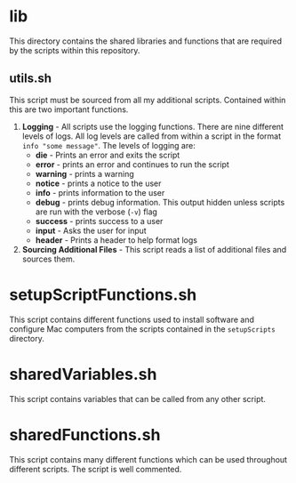 # lib

This directory contains the shared libraries and functions that are required by the scripts within this repository.

## utils.sh
This script must be sourced from all my additional scripts.  Contained within this are two important functions.  

1. **Logging** -  All scripts use the logging functions.  There are nine different levels of logs.  All log levels are called from within a script in the format `info "some message"`.  The levels of logging are:
	* **die** - Prints an error and exits the script 
	* **error** - prints an error and continues to run the script
	* **warning** - prints a warning
	* **notice** - prints a notice to the user
	* **info** - prints information to the user
	* **debug** - prints debug information.  This output hidden unless scripts are run with the verbose (`-v`) flag
	* **success** - prints success to a user
	* **input** - Asks the user for input
	* **header** - Prints a header to help format logs
2. **Sourcing Additional Files** - This script reads a list of additional files and sources them.

# setupScriptFunctions.sh
This script contains different functions used to install software and configure Mac computers from the scripts contained in the `setupScripts` directory.

# sharedVariables.sh
This script contains variables that can be called from any other script.

# sharedFunctions.sh
This script contains many different functions which can be used throughout different scripts.  The script is well commented.


